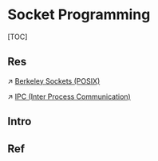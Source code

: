 # Socket Programming

[TOC]



## Res
↗ [Berkeley Sockets (POSIX)](../../../🧬%20Computer%20System/Operating%20System%20(Theory)/IO%20System/IO%20Generality%20(via%20Abstraction)/Network%20Sockets/Berkeley%20Sockets%20(POSIX)/Berkeley%20Sockets%20(POSIX).md)

↗ [IPC (Inter Process Communication)](../../../🧬%20Computer%20System/Operating%20System%20(Theory)/Processes%20Management/IPC%20(Inter%20Process%20Communication)/IPC%20(Inter%20Process%20Communication).md)



## Intro


## Ref
